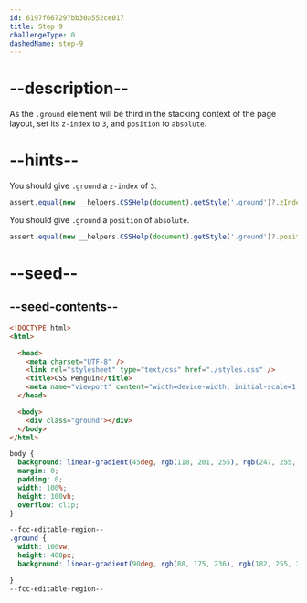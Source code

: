 ```yaml
---
id: 6197f667297bb30a552ce017
title: Step 9
challengeType: 0
dashedName: step-9
---
```


# --description--

As the `.ground` element will be third in the stacking context of the page layout, set its `z-index` to `3`, and `position` to `absolute`.

# --hints--

You should give `.ground` a `z-index` of `3`.

```js
assert.equal(new __helpers.CSSHelp(document).getStyle('.ground')?.zIndex, '3');
```

You should give `.ground` a `position` of `absolute`.

```js
assert.equal(new __helpers.CSSHelp(document).getStyle('.ground')?.position, 'absolute');
```

# --seed--

## --seed-contents--

```html
<!DOCTYPE html>
<html>

  <head>
    <meta charset="UTF-8" />
    <link rel="stylesheet" type="text/css" href="./styles.css" />
    <title>CSS Penguin</title>
    <meta name="viewport" content="width=device-width, initial-scale=1.0" />
  </head>

  <body>
    <div class="ground"></div>
  </body>
</html>
```

```css
body {
  background: linear-gradient(45deg, rgb(118, 201, 255), rgb(247, 255, 222));
  margin: 0;
  padding: 0;
  width: 100%;
  height: 100vh;
  overflow: clip;
}

--fcc-editable-region--
.ground {
  width: 100vw;
  height: 400px;
  background: linear-gradient(90deg, rgb(88, 175, 236), rgb(182, 255, 255));

}
--fcc-editable-region--
```
